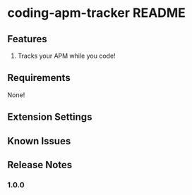 # coding-apm-tracker README


## Features

1. Tracks your APM while you code!
 
## Requirements
None!

## Extension Settings


## Known Issues


## Release Notes


### 1.0.0

